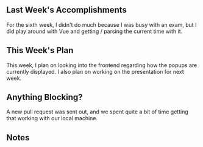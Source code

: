 ## Last Week's Accomplishments

For the sixth week, I didn't do much because I was busy with an exam, but I did
play around with Vue and getting / parsing the current time with it.

## This Week's Plan

This week, I plan on looking into the frontend regarding how the popups are
currently displayed. I also plan on working on the presentation for next week.

## Anything Blocking?

A new pull request was sent out, and we spent quite a bit of time getting that
working with our local machine.

## Notes
